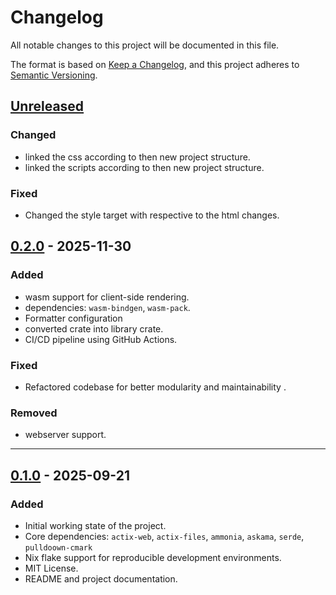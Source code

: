 # Changelog

All notable changes to this project will be documented in this file.

The format is based on [Keep a Changelog](https://keepachangelog.com/en/1.1.0/),
and this project adheres to [Semantic Versioning](https://semver.org/spec/v2.0.0.html).

## [Unreleased]

### Changed

- linked the css according to then new project structure.
- linked the scripts according to then new project structure.

### Fixed

- Changed the style target with respective to the html changes.

## [0.2.0] - 2025-11-30

### Added

- wasm support for client-side rendering.
- dependencies: `wasm-bindgen`, `wasm-pack`.
- Formatter configuration
- converted crate into library crate.
- CI/CD pipeline using GitHub Actions.

### Fixed

- Refactored codebase for better modularity and maintainability .

### Removed

- webserver support.

---

## [0.1.0] - 2025-09-21

### Added

- Initial working state of the project.
- Core dependencies: `actix-web`, `actix-files`, `ammonia`, `askama`, `serde`, `pulldoown-cmark`
- Nix flake support for reproducible development environments.
- MIT License.
- README and project documentation.

[Unreleased]: https://github.com/santoshxshrestha/mdecho/compare/v0.2.0...HEAD
[0.2.0]: https://github.com/santoshxshrestha/mdecho/releases/tag/v0.2.0
[0.1.0]: https://github.com/santoshxshrestha/mdecho/releases/tag/v0.1.0
